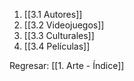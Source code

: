 1) [[3.1 Autores]]
2) [[3.2 Videojuegos]]
3) [[3.3 Culturales]]
4) [[3.4 Películas]]


Regresar: [[1. Arte - Índice]]
